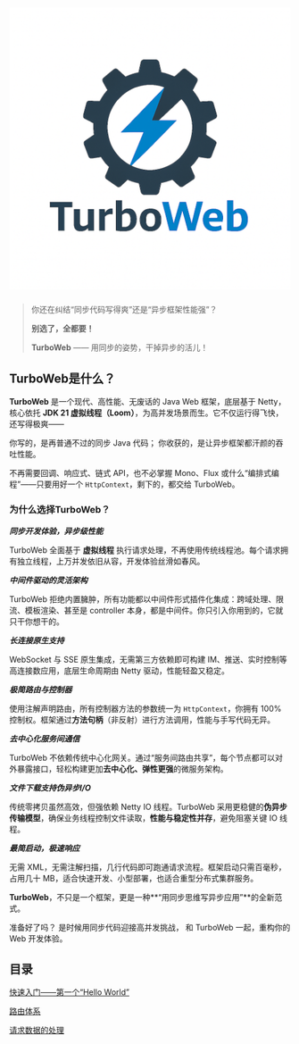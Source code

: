 # <img src=".\docs\image\logo.png"/>
>  你还在纠结“同步代码写得爽”还是“异步框架性能强”？
>
> **别选了，全都要！**
>
> **TurboWeb** —— 用同步的姿势，干掉异步的活儿！



## TurboWeb是什么？

**TurboWeb** 是一个现代、高性能、无废话的 Java Web 框架，底层基于 Netty，核心依托 **JDK 21 虚拟线程（Loom）**，为高并发场景而生。它不仅运行得飞快，还写得极爽——

你写的，是再普通不过的同步 Java 代码；
你收获的，是让异步框架都汗颜的吞吐性能。

不再需要回调、响应式、链式 API，也不必掌握 Mono、Flux 或什么“编排式编程”——只要用好一个 `HttpContext`，剩下的，都交给 TurboWeb。

### 为什么选择TurboWeb？

**_同步开发体验，异步级性能_**

TurboWeb 全面基于 **虚拟线程** 执行请求处理，不再使用传统线程池。每个请求拥有独立线程，上万并发依旧从容，开发体验丝滑如春风。

**_中间件驱动的灵活架构_**

TurboWeb 拒绝内置臃肿，所有功能都以中间件形式插件化集成：跨域处理、限流、模板渲染、甚至是 controller 本身，都是中间件。你只引入你用到的，它就只干你想干的。

**_长连接原生支持_**

WebSocket 与 SSE 原生集成，无需第三方依赖即可构建 IM、推送、实时控制等高连接数应用，底层生命周期由 Netty 驱动，性能轻盈又稳定。

**_极简路由与控制器_**

使用注解声明路由，所有控制器方法的参数统一为 `HttpContext`，你拥有 100% 控制权。框架通过**方法句柄**（非反射）进行方法调用，性能与手写代码无异。

**_去中心化服务间通信_**

TurboWeb 不依赖传统中心化网关。通过“服务间路由共享”，每个节点都可以对外暴露接口，轻松构建更加**去中心化、弹性更强**的微服务架构。

**_文件下载支持伪异步I/O_**

传统零拷贝虽然高效，但强依赖 Netty IO 线程。TurboWeb 采用更稳健的**伪异步传输模型**，确保业务线程控制文件读取，**性能与稳定性并存**，避免阻塞关键 IO 线程。

**_最简启动，极速响应_**

无需 XML，无需注解扫描，几行代码即可跑通请求流程。框架启动只需百毫秒，占用几十 MB，适合快速开发、小型部署，也适合重型分布式集群服务。



**TurboWeb**，不只是一个框架，更是一种**“用同步思维写异步应用”**的全新范式。

准备好了吗？
是时候用同步代码迎接高并发挑战，
和 TurboWeb 一起，重构你的 Web 开发体验。



## 目录

[快速入门——第一个“Hello World”](./docs/quickstart.md)

[路由体系](./docs/router.md)

[请求数据的处理](./docs/request.md)
